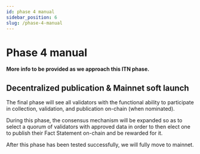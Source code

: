 ```yaml
---
id: phase 4 manual
sidebar_position: 6
slug: /phase-4-manual
---
```


# Phase 4 manual

**More info to be provided as we approach this ITN phase.**

## Decentralized publication & Mainnet soft launch

The final phase will see all validators with the functional ability to
participate in collection, validation, and publication on-chain (when
nominated).

During this phase, the consensus mechanism will be expanded so as to select a
quorum of validators with approved data in order to then elect one to publish
their Fact Statement on-chain and be rewarded for it.

After this phase has been tested successfully, we will fully move to mainnet.
